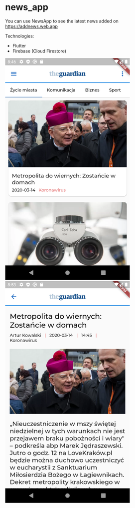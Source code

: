 # news_app

You can use NewsApp to see the latest news added on https://addnews.web.app

Technologies:
- Flutter
- Firebase (Cloud Firestore)

<img src="https://github.com/Fiiranek/NewsApp/blob/master/look.png" width="400"/>

<img src="https://github.com/Fiiranek/NewsApp/blob/master/news.png" width="400"/>

